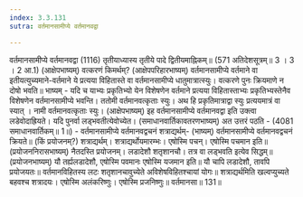 ```yaml
---
index: 3.3.131
sutra: वर्तमानसामीप्ये वर्तमानवद्वा

---
```

वर्तमानसामीप्ये वर्तमानवद्वा (1116) तृतीयाध्यास्य तृतीये पादे द्वितीयमाह्निकम्॥ (571 अतिदेशसूत्रम्॥ 3 । 3 । 2 आ.1) (आक्षेपभाष्यम्) वत्करणं किमर्थम्? (आक्षेपपरिहारभाष्यम्) वर्तमानसामीप्ये वर्तमाने वा इतीयत्युच्यमाने-वर्तमाने ये प्रत्यया विहितास्ते वा वर्तमानसामीप्ये धातुमात्रात्स्युः। वत्करणे पुनः क्रियमाणे न दोषो भवति॥ भाष्यम् - यदि च याभ्यः प्रकृतिभ्यो येन विशेषणेन वर्तमाने प्रत्यया विहितास्ताभ्यः प्रकृतिभ्यस्तेनैव विशेषणेन वर्तमानसामीप्ये भवन्ति। ततोमी वर्तमानवत्कृताः स्युः। अथ हि प्रकृतिमात्राद्वा स्युः प्रत्ययमात्रं वा स्यात् । नामी वर्तमानवत्कृताः स्युः। (आक्षेपभाष्यम्) इह वर्तमानसामीप्ये वर्तमानवद्वा इति उक्त्वा लडेवोदाह्रियते। यदि पुनर्वा लड्भवतीत्येवोच्येत। (समाधानवार्तिकावतरणभाष्यम्) अत उत्तरं पठति -  (4081 समाधानवार्तिकम्॥ 1॥) - वर्तमानसामीप्ये वर्तमानवद्वचनं शत्राद्यर्थम्- (भाष्यम्) वर्तमानसामीप्ये वर्तमानवद्वचनं क्रियते॥ (किं प्रयोजनम्?) शत्राद्यर्थम्। शत्राद्यर्थोयमारम्भः। एषोस्मि पचन्। एषोस्मि पचमान इति॥ (प्रयोजननिरासभाष्यम्) नैतदस्ति प्रयोजनम्। लडादेशौ शतृशानचौ। तत्र वा लड्भवति इत्येव सिद्धम्॥ (प्रयोजनभाष्यम्) यौ तर्ह्यलडादेशौ, एषोस्मि पवमानः एषोस्मि यजमान इति॥ यौ चापि लडादेशौ, तावपि प्रयोजयतः॥ वर्तमानविहितस्य लटः शतृशानचावुच्येते अविशेषविहितश्चायां योगः॥ शत्राद्यर्थमिति खल्वप्युच्यते बहवश्च शत्रादयः। एषोस्मि अलंकरिष्णुः। एषोस्मि प्रजनिष्णुः॥ वर्तमानसा॥ 131॥